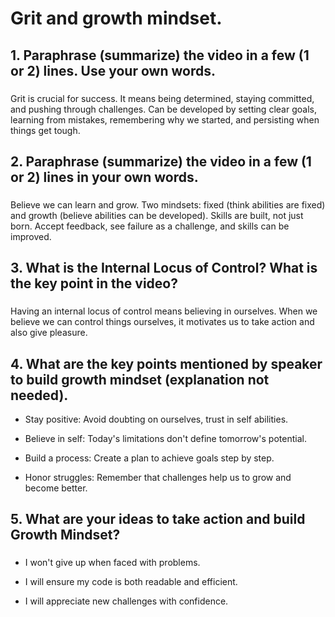 # Grit and growth mindset.

## 1. Paraphrase (summarize) the video in a few (1 or 2) lines. Use your own words.
### 
Grit is crucial for success. It means being determined, staying committed, and pushing through challenges. Can be developed by setting clear goals, learning from mistakes, remembering why we started, and persisting when things get tough.

## 2. Paraphrase (summarize) the video in a few (1 or 2) lines in your own words.
### 
Believe we can learn and grow. Two mindsets: fixed (think abilities are fixed) and growth (believe abilities can be developed). Skills are built, not just born. Accept feedback, see failure as a challenge, and skills can be improved.

## 3. What is the Internal Locus of Control? What is the key point in the video?
### 
Having an internal locus of control means believing in ourselves. When we believe we can control things ourselves, it motivates us to take action and also give pleasure.



## 4. What are the key points mentioned by speaker to build growth mindset (explanation not needed).

* Stay positive: Avoid doubting on ourselves, trust in self abilities.
   
* Believe in self: Today's limitations don't define tomorrow's potential.

* Build a process: Create a plan to achieve goals step by step.

* Honor struggles: Remember that challenges help us to grow and become better.


	

## 5. What are your ideas to take action and build Growth Mindset?
### 
* I won't give up when faced with problems. 

* I will ensure my code is both readable and   efficient. 

* I will appreciate new challenges with        confidence.
